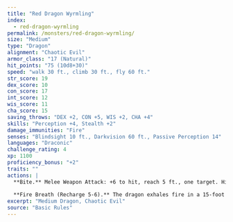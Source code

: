 ```yaml
---
title: "Red Dragon Wyrmling"
index:
  - red-dragon-wyrmling
permalink: /monsters/red-dragon-wyrmling/
size: "Medium"
type: "Dragon"
alignment: "Chaotic Evil"
armor_class: "17 (Natural)"
hit_points: "75 (10d8+30)"
speed: "walk 30 ft., climb 30 ft., fly 60 ft."
str_score: 19
dex_score: 10
con_score: 17
int_score: 12
wis_score: 11
cha_score: 15
saving_throws: "DEX +2, CON +5, WIS +2, CHA +4"
skills: "Perception +4, Stealth +2"
damage_immunities: "Fire"
senses: "Blindsight 10 ft., Darkvision 60 ft., Passive Perception 14"
languages: "Draconic"
challenge_rating: 4
xp: 1100
proficiency_bonus: "+2"
traits: ""
actions: |
  **Bite.** Melee Weapon Attack: +6 to hit, reach 5 ft., one target. Hit: 9 (1d10 + 4) piercing damage plus 3 (1d6) fire damage.
  
  **Fire Breath (Recharge 5-6).** The dragon exhales fire in a 15-foot cone. Each creature in that area must make a DC l3 Dexterity saving throw, taking 24 (7d6) fire damage on a failed save, or half as much damage on a successful one.  
excerpt: "Medium Dragon, Chaotic Evil"
source: "Basic Rules"
---
```

